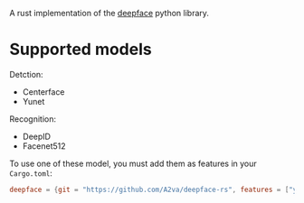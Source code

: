 A rust implementation of the [deepface](https://github.com/serengil/deepface) python library.

# Supported models

Detction:
* Centerface
* Yunet

Recognition:
* DeepID
* Facenet512

To use one of these model, you must add them as features in your `Cargo.toml`:
```toml
deepface = {git = "https://github.com/A2va/deepface-rs", features = ["yunet", "facenet512"]}
```

